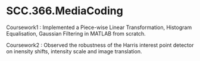 # SCC.366.MediaCoding
Coursework1 : Implemented a Piece-wise Linear Transformation, Histogram Equalisation, Gaussian Filtering in MATLAB from scratch.

Coursework2 : Observed the robustness of the Harris interest point detector on inensity shifts, intensity scale and image translation.
